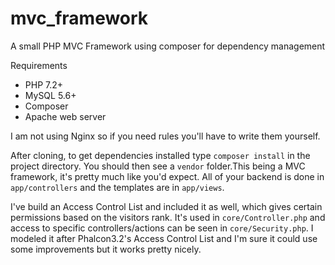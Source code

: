 # mvc_framework
A small PHP MVC Framework using composer for dependency management

Requirements
- PHP 7.2+
- MySQL 5.6+
- Composer
- Apache web server

I am not using Nginx so if you need rules you'll have to write them yourself.

After cloning, to get dependencies installed type `composer install` in the project directory. You should then see a `vendor` folder.This being a MVC framework, it's pretty much like you'd expect. All of your backend is done in `app/controllers` and the templates are in `app/views`. 

I've build an Access Control List and included it as well, which gives certain permissions based on the visitors rank. It's used in `core/Controller.php` and access to specific controllers/actions can be seen in `core/Security.php`. I modeled it after Phalcon3.2's Access Control List and I'm sure it could use some improvements but it works pretty nicely.
